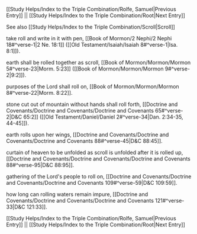[[Study Helps/Index to the Triple Combination/Rolfe, Samuel|Previous Entry]]  ||  [[Study Helps/Index to the Triple Combination/Root|Next Entry]]

 See also [[Study Helps/Index to the Triple Combination/Scroll|Scroll]]

 take roll and write in it with pen, [[Book of Mormon/2 Nephi/2 Nephi 18#^verse-1|2 Ne. 18:1]] ([[Old Testament/Isaiah/Isaiah 8#^verse-1|Isa. 8:1]]).

 earth shall be rolled together as scroll, [[Book of Mormon/Mormon/Mormon 5#^verse-23|Morm. 5:23]] ([[Book of Mormon/Mormon/Mormon 9#^verse-2|9:2]]).

 purposes of the Lord shall roll on, [[Book of Mormon/Mormon/Mormon 8#^verse-22|Morm. 8:22]].

 stone cut out of mountain without hands shall roll forth, [[Doctrine and Covenants/Doctrine and Covenants/Doctrine and Covenants 65#^verse-2|D&C 65:2]] ([[Old Testament/Daniel/Daniel 2#^verse-34|Dan. 2:34-35, 44-45]]).

 earth rolls upon her wings, [[Doctrine and Covenants/Doctrine and Covenants/Doctrine and Covenants 88#^verse-45|D&C 88:45]].

 curtain of heaven to be unfolded as scroll is unfolded after it is rolled up, [[Doctrine and Covenants/Doctrine and Covenants/Doctrine and Covenants 88#^verse-95|D&C 88:95]].

 gathering of the Lord's people to roll on, [[Doctrine and Covenants/Doctrine and Covenants/Doctrine and Covenants 109#^verse-59|D&C 109:59]].

 how long can rolling waters remain impure, [[Doctrine and Covenants/Doctrine and Covenants/Doctrine and Covenants 121#^verse-33|D&C 121:33]].

[[Study Helps/Index to the Triple Combination/Rolfe, Samuel|Previous Entry]]  ||  [[Study Helps/Index to the Triple Combination/Root|Next Entry]]
